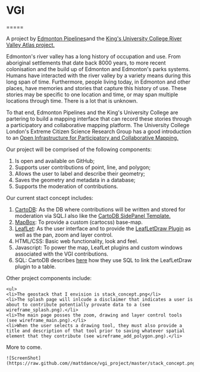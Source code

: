 <h1>VGI</h1>
=====

A project by <a href="http://edmontonpipelines.org/">Edmonton Pipelines</a>and the <a href="http://kcvs.ca/rivervalleyatlas/">King's University College River Valley Atlas project.</a>

<p>Edmonton's river valley has a long history of occupation and use. From aboriginal settlements that date back 8000 years, to more recent colonisation and the build up of Edmonton and Edmonton's parks systems. Humans have interacted with the river valley by a variety means during this long span of time. Furthermore, people living today, in Edmonton and other places, have memories and stories that capture this history of use. These stories may be specific to one location and time, or may span multiple locations through time. There is a lot that is unknown.</p>

<p>To that end, Edmonton Pipelines and the King's University College are partering to build a mapping interface that can record these stories through a participatory and collaborative mapping platform. The University College London's Extreme Citizen Science Research Group has a good introduction to an <a href="https://docs.google.com/document/d/1vWdzei4JgD0oQwe9HYE2XvalWjRZT5pZUEE5vLisKV4/edit#heading=h.c1an28gqz5ae">Open Infrastructure for Participatory and Collaborative Mapping.</a></p>
<p>Our project will be comprised of the following components:
<ol>
<li>Is open and available on GitHub;</li>
<li>Supports user contributions of point, line, and polygon;</li>
<li>Allows the user to label and describe their geometry;</li>
<li>Saves the geometry and metadata in a database;</li>
<li>Supports the moderation of contributions.</li>
</ol></p>

<p>Our current stact concept includes:
<ol>
<li><a href="http://cartodb.com/">CartoDB</a>: As the DB where contributions will be written and stored for moderation via SQL.I also like the <a href="https://github.com/CartoDB/cartodb-publishing-templates">CartoDB SidePanel Template.</a></li>
<li><a href="https://www.mapbox.com/"> MapBox</a>: To provide a custom (cartocss) base-map.</li>
<li><a href="http://leafletjs.com/">LeafLet</a>: As the user interface and to provide the <a href="https://github.com/Leaflet/Leaflet.draw">LeafLetDraw Plugin</a> as well as the pan, zoom and layer control.</li>
<li>HTML/CSS: Basic web functionality, look and feel.</li>
<li>Javascript: To power the map, LeafLet plugins and custom windows associated with the VGI contributions.</li>
<li>SQL: CartoDB describes <a href="http://blog.cartodb.com/post/53510434258/read-and-write-to-cartodb-with-the-leaflet-draw-plugin"> here</a> how they use SQL to link the LeafLetDraw plugin to a table.
</ol>
</p>

<p>
	Other project components include:

	
	<ul>
	<li>The geostack that I envision is stack_concept.png</li>
	<li>The splash page will inlcude a disclaimer that indicates a user is about to contribute potentially provate data to a (see wireframe_splash.png).</li>
	<li>The main page posses the zoom, drawing and layer control tools (see wireframe_main.png).</li>
	<li>When the user selects a drawing tool, they must also provide a title and description of that tool prior to saving whatever spatial element that they contribute (see wireframe_add_polygon.png).</li>

</p>





<p>
	More to come.
	
	![ScreenShot] (https://raw.github.com//mattdance/vgi_project/master/stack_concept.png)
</p>
